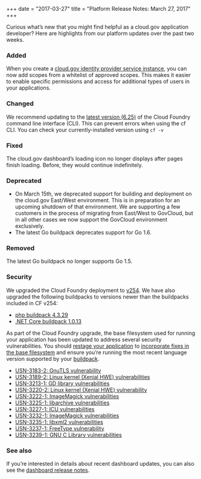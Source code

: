 +++
date = "2017-03-27"
title = "Platform Release Notes: March 27, 2017"
+++

Curious what’s new that you might find helpful as a cloud.gov application developer? Here are highlights from our platform updates over the past two weeks.

<!--more-->

### Added
When you create a [cloud.gov identity provider service instance](https://cloud.gov/docs/services/cloud-gov-identity-provider/), you can now add scopes from a whitelist of approved scopes. This makes it easier to enable specific permissions and access for additional types of users in your applications.

### Changed
We recommend updating to the [latest version (6.25)](https://github.com/cloudfoundry/cli/releases/tag/v6.25.0) of the Cloud Foundry command line interface (CLI). This can prevent errors when using the cf CLI. You can check your currently-installed version using `cf -v`

### Fixed
The cloud.gov dashboard’s loading icon no longer displays after pages finish loading. Before, they would continue indefinitely.

### Deprecated
- On March 15th, we deprecated support for building and deployment on the cloud.gov East/West environment. This is in preparation for an upcoming shutdown of that environment. We are supporting a few customers in the process of migrating from East/West to GovCloud, but in all other cases we now support the GovCloud environment exclusively.
- The latest Go buildpack deprecates support for Go 1.6.

### Removed
The latest Go buildpack no longer supports Go 1.5.

### Security
We upgraded the Cloud Foundry deployment to [v254](https://github.com/cloudfoundry/cf-release/releases/tag/v254). We have also upgraded the following buildpacks to versions newer than the buildpacks included in CF v254:

- [php buildpack 4.3.29](https://github.com/cloudfoundry/php-buildpack/releases/tag/v4.3.29)
- [.NET Core buildpack 1.0.13](https://github.com/cloudfoundry/dotnet-core-buildpack/releases/tag/v1.0.13)

As part of the Cloud Foundry upgrade, the base filesystem used for running your application has been updated to address several security vulnerabilities. You should [restage your application](http://cli.cloudfoundry.org/en-US/cf/restage.html) to [incorporate fixes in the base filesystem](https://docs.cloudfoundry.org/devguide/deploy-apps/stacks.html#cli-commands) and ensure you’re running the most recent language version supported by your [buildpack](https://docs.cloudfoundry.org/buildpacks/).

- [USN-3183-2: GnuTLS vulnerability](https://www.ubuntu.com/usn/usn-3183-2/)
- [USN-3189-2: Linux kernel (Xenial HWE) vulnerabilities](https://www.ubuntu.com/usn/usn-3189-2/)
- [USN-3213-1: GD library vulnerabilities](https://www.ubuntu.com/usn/USN-3213-1/)
- [USN-3220-2: Linux kernel (Xenial HWE) vulnerability](https://www.ubuntu.com/usn/usn-3220-2/)
- [USN-3222-1: ImageMagick vulnerabilities](https://www.ubuntu.com/usn/USN-3222-1/)
- [USN-3225-1: libarchive vulnerabilities](https://www.ubuntu.com/usn/USN-3225-1/)
- [USN-3227-1: ICU vulnerabilities](https://www.ubuntu.com/usn/USN-3227-1/)
- [USN-3232-1: ImageMagick vulnerabilities](https://www.ubuntu.com/usn/USN-3232-1/)
- [USN-3235-1: libxml2 vulnerabilities](https://www.ubuntu.com/usn/USN-3235-1/)
- [USN-3237-1: FreeType vulnerability](https://www.ubuntu.com/usn/usn-3237-1/)
- [USN-3239-1: GNU C Library vulnerabilities](https://www.ubuntu.com/usn/usn-3239-1/)

### See also

If you’re interested in details about recent dashboard updates, you can also see the [dashboard release notes](https://github.com/18F/cg-dashboard/releases).
